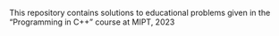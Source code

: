 This repository contains solutions to educational problems given in the “Programming in C++” course at MIPT, 2023




